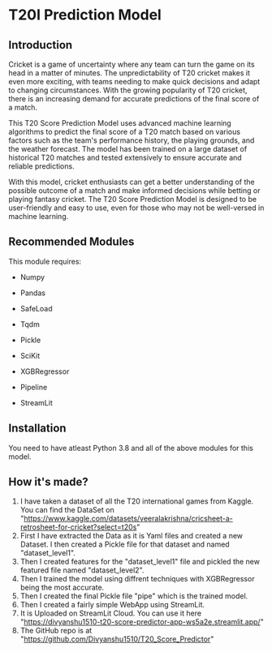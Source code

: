 # T20I Prediction Model

## Introduction

Cricket is a game of uncertainty where any team can turn the game on its head in a matter of
minutes. The unpredictability of T20 cricket makes it even more exciting, with teams needing to make
quick decisions and adapt to changing circumstances. With the growing popularity of T20 cricket,
there is an increasing demand for accurate predictions of the final score of a match.

This T20 Score Prediction Model uses advanced machine learning algorithms to predict the final score
of a T20 match based on various factors such as the team's performance history, the playing grounds,
and the weather forecast. The model has been trained on a large dataset of historical T20 matches
and tested extensively to ensure accurate and reliable predictions.

With this model, cricket enthusiasts can get a better understanding of the possible outcome of a
match and make informed decisions while betting or playing fantasy cricket. The T20 Score Prediction
Model is designed to be user-friendly and easy to use, even for those who may not be well-versed in
machine learning.

## Recommended Modules

This module requires:

-   Numpy

-   Pandas

-   SafeLoad

-   Tqdm

-   Pickle

-   SciKit

-   XGBRegressor

-   Pipeline

-   StreamLit

## Installation

You need to have atleast Python 3.8 and all of the above modules for this model.

## How it's made?

1. I have taken a dataset of all the T20 international games from Kaggle. You can find the DataSet
   on
   "https://www.kaggle.com/datasets/veeralakrishna/cricsheet-a-retrosheet-for-cricket?select=t20s"
2. First I have extracted the Data as it is Yaml files and created a new Dataset. I then created a
   Pickle file for that dataset and named "dataset_level1".
3. Then I created features for the "dataset_level1" file and pickled the new featured file named
   "dataset_level2".
4. Then I trained the model using diffrent techniques with XGBRegressor being the most accurate.
5. Then I created the final Pickle file "pipe" which is the trained model.
6. Then I created a fairly simple WebApp using StreamLit.
7. It is Uploaded on StreamLit Cloud. You can use it here
   "https://divyanshu1510-t20-score-predictor-app-ws5a2e.streamlit.app/"
8. The GitHub repo is at "https://github.com/Divyanshu1510/T20_Score_Predictor"
